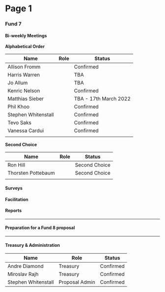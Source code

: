 # Page 1

### Fund 7

#### Bi-weekly Meetings

**Alphabetical Order**

| Name                | Role | Status                |
| ------------------- | ---- | --------------------- |
| Allison Fromm       |      | Confirmed             |
| Harris Warren       |      | TBA                   |
| Jo Allum            |      | TBA                   |
| Kenric Nelson       |      | Confirmed             |
| Matthias Sieber     |      | TBA - 17th March 2022 |
| Phil Khoo           |      | Confirmed             |
| Stephen Whitenstall |      | Confirmed             |
| Tevo Saks           |      | Confirmed             |
| Vanessa Cardui      |      | Confirmed             |
|                     |      |                       |

**Second Choice**

| Name               | Role | Status        |
| ------------------ | ---- | ------------- |
| Ron Hill           |      | Second Choice |
| Thorsten Pottebaum |      | Second Choice |
|                    |      |               |

#### Surveys

#### Facilitation

#### **Reports**

***

#### **Preparation for a Fund 8 proposal**

***

#### Treasury & Administration

| Name                | Role           | Status    |
| ------------------- | -------------- | --------- |
| Andre Diamond       | Treasury       | Confirmed |
| Miroslav Rajh       | Treasury       | Confirmed |
| Stephen Whitenstall | Proposal Admin | Confirmed |

###
